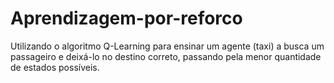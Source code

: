 # Aprendizagem-por-reforco
Utilizando o algoritmo Q-Learning para ensinar um agente (taxi) a busca um passageiro e deixá-lo no destino correto, passando pela menor quantidade de estados possíveis.
